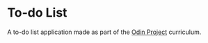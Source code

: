 # To-do List

A to-do list application made as part of the 
[Odin Project](www.theodinproject.com) curriculum.

